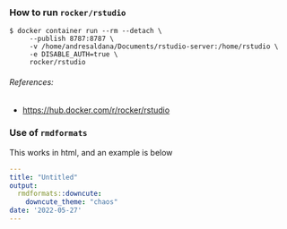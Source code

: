 
### How to run `rocker/rstudio`

```console
$ docker container run --rm --detach \
     --publish 8787:8787 \
     -v /home/andresaldana/Documents/rstudio-server:/home/rstudio \
     -e DISABLE_AUTH=true \
     rocker/rstudio
```

###### References:
* https://hub.docker.com/r/rocker/rstudio

### Use of `rmdformats`

This works in html, and an example is below

```yaml
---
title: "Untitled"
output:
  rmdformats::downcute:
    downcute_theme: "chaos"
date: '2022-05-27'
---
```



